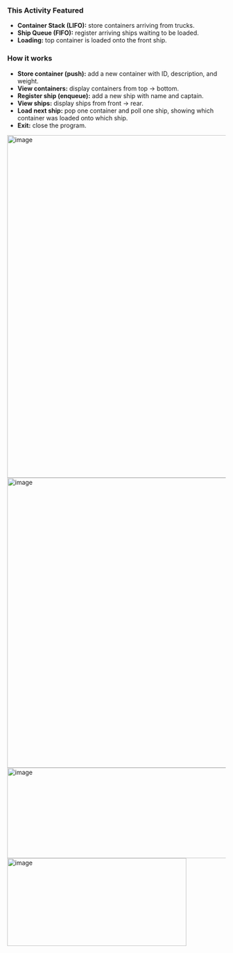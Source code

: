 
### This Activity Featured
- **Container Stack (LIFO):** store containers arriving from trucks.
- **Ship Queue (FIFO):** register arriving ships waiting to be loaded.
- **Loading:** top container is loaded onto the front ship.

### How it works
- **Store container (push):** add a new container with ID, description, and weight.  
- **View containers:** display containers from top → bottom.  
- **Register ship (enqueue):** add a new ship with name and captain.  
- **View ships:** display ships from front → rear.  
- **Load next ship:** pop one container and poll one ship, showing which container was loaded onto which ship.  
- **Exit:** close the program.
  








<img width="1192" height="788" alt="image" src="https://github.com/user-attachments/assets/7d335791-00a6-43c6-8f38-d34db6b8c39a" />

<img width="1127" height="667" alt="image" src="https://github.com/user-attachments/assets/611f5f67-a2ea-4bf7-8630-b06b1f820f8e" />

<img width="1320" height="208" alt="image" src="https://github.com/user-attachments/assets/cdd0b9c1-ffd4-4603-af8d-ab38504e970a" />

<img width="413" height="202" alt="image" src="https://github.com/user-attachments/assets/8ddcb5f6-58e6-4d99-a90d-7ad54fcff251" />




